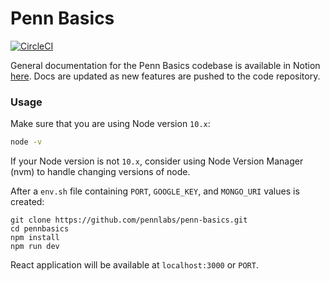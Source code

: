 # Penn Basics

[![CircleCI](https://circleci.com/gh/pennlabs/penn-basics.svg?style=shield)](https://circleci.com/gh/pennlabs/penn-basics)

General documentation for the Penn Basics codebase is available in Notion [here](https://www.notion.so/pennlabs/PennBasics-2043ee53cc784e739bb654352a516609). Docs are updated as new features are pushed to the code repository.

### Usage

Make sure that you are using Node version `10.x`:

```bash
node -v
```

If your Node version is not `10.x`, consider using Node Version Manager (nvm) to handle changing versions of node.

After a `env.sh` file containing `PORT`, `GOOGLE_KEY`, and `MONGO_URI` values is created:

```
git clone https://github.com/pennlabs/penn-basics.git
cd pennbasics
npm install
npm run dev
```

React application will be available at `localhost:3000` or `PORT`.
